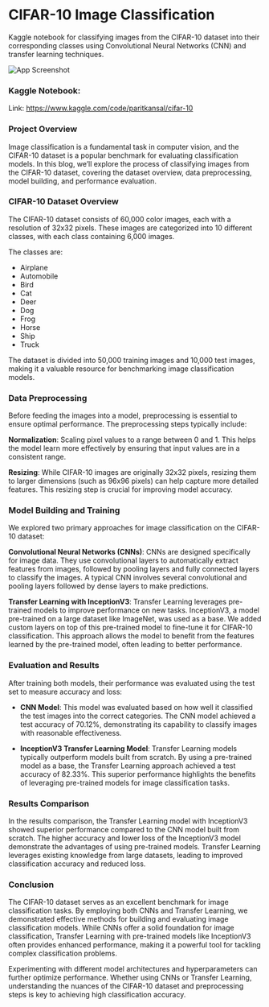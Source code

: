 # CIFAR-10 Image Classification
Kaggle notebook for classifying images from the CIFAR-10 dataset into their corresponding classes using Convolutional Neural Networks (CNN) and transfer learning techniques.

![App Screenshot](https://paritkansal121.odoo.com/web/image/341-e671e2ce/dataset-cover%20%281%29.webp)

### Kaggle Notebook:
Link: https://www.kaggle.com/code/paritkansal/cifar-10

### Project Overview
Image classification is a fundamental task in computer vision, and the CIFAR-10 dataset is a popular benchmark for evaluating classification models. In this blog, we’ll explore the process of classifying images from the CIFAR-10 dataset, covering the dataset overview, data preprocessing, model building, and performance evaluation.

### CIFAR-10 Dataset Overview
The CIFAR-10 dataset consists of 60,000 color images, each with a resolution of 32x32 pixels. These images are categorized into 10 different classes, with each class containing 6,000 images. 

The classes are:
- Airplane
- Automobile
- Bird
- Cat
- Deer
- Dog
- Frog
- Horse
- Ship
- Truck

The dataset is divided into 50,000 training images and 10,000 test images, making it a valuable resource for benchmarking image classification models.

### Data Preprocessing
Before feeding the images into a model, preprocessing is essential to ensure optimal performance. The preprocessing steps typically include:

**Normalization**: Scaling pixel values to a range between 0 and 1. This helps the model learn more effectively by ensuring that input values are in a consistent range.

**Resizing**: While CIFAR-10 images are originally 32x32 pixels, resizing them to larger dimensions (such as 96x96 pixels) can help capture more detailed features. This resizing step is crucial for improving model accuracy.

### Model Building and Training
We explored two primary approaches for image classification on the CIFAR-10 dataset:

**Convolutional Neural Networks (CNNs)**: CNNs are designed specifically for image data. They use convolutional layers to automatically extract features from images, followed by pooling layers and fully connected layers to classify the images. A typical CNN involves several convolutional and pooling layers followed by dense layers to make predictions.

**Transfer Learning with InceptionV3**: Transfer Learning leverages pre-trained models to improve performance on new tasks. InceptionV3, a model pre-trained on a large dataset like ImageNet, was used as a base. We added custom layers on top of this pre-trained model to fine-tune it for CIFAR-10 classification. This approach allows the model to benefit from the features learned by the pre-trained model, often leading to better performance.

### Evaluation and Results
After training both models, their performance was evaluated using the test set to measure accuracy and loss:

- **CNN Model**: This model was evaluated based on how well it classified the test images into the correct categories. The CNN model achieved a test accuracy of 70.12%, demonstrating its capability to classify images with reasonable effectiveness.

- **InceptionV3 Transfer Learning Model**: Transfer Learning models typically outperform models built from scratch. By using a pre-trained model as a base, the Transfer Learning approach achieved a test accuracy of 82.33%. This superior performance highlights the benefits of leveraging pre-trained models for image classification tasks.

### Results Comparison
In the results comparison, the Transfer Learning model with InceptionV3 showed superior performance compared to the CNN model built from scratch. The higher accuracy and lower loss of the InceptionV3 model demonstrate the advantages of using pre-trained models. Transfer Learning leverages existing knowledge from large datasets, leading to improved classification accuracy and reduced loss.

### Conclusion
The CIFAR-10 dataset serves as an excellent benchmark for image classification tasks. By employing both CNNs and Transfer Learning, we demonstrated effective methods for building and evaluating image classification models. While CNNs offer a solid foundation for image classification, Transfer Learning with pre-trained models like InceptionV3 often provides enhanced performance, making it a powerful tool for tackling complex classification problems.

Experimenting with different model architectures and hyperparameters can further optimize performance. Whether using CNNs or Transfer Learning, understanding the nuances of the CIFAR-10 dataset and preprocessing steps is key to achieving high classification accuracy.

